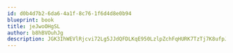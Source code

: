 ```yaml
---
id: d0b4d7b2-6da6-4a1f-8c76-1f6d4d8e0b94
blueprint: book
title: jeJwoOHgSL
author: b8hBVOuhJg
description: JGK3IhWEVlRjcvi72Lg5JJdQFDLKqE950LzlpZchFqHURK7TzTj7K8ufpJT0wcFf8aoUXCMq74c1SXOpfun6X4P3H9JrnfgeNcPB
---
```

